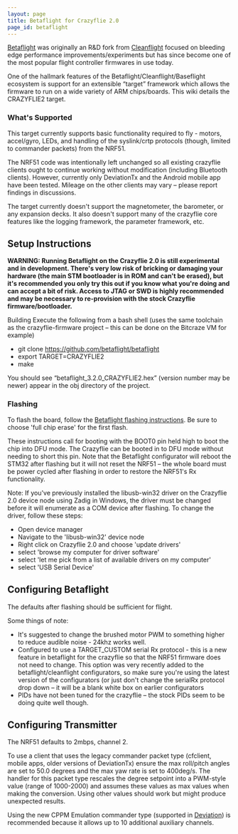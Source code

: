 ```yaml
---
layout: page
title: Betaflight for Crazyflie 2.0
page_id: betaflight
---
```


[Betaflight](https://github.com/betaflight/betaflight/wiki) was originally an R&D fork from [Cleanflight](https://github.com/cleanflight/cleanflight/wiki) focused on bleeding edge performance improvements/experiments but has since become one of the most popular flight controller firmwares in use today.

One of the hallmark features of the Betaflight/Cleanflight/Baseflight ecosystem is support for an extensible “target” framework which allows the firmware to run on a wide variety of ARM chips/boards. This wiki details the CRAZYFLIE2 target.

### What's Supported
This target currently supports basic functionality required to fly - motors, accel/gyro, LEDs, and handling of the syslink/crtp protocols (though, limited to commander packets) from the NRF51.

The NRF51 code was intentionally left unchanged so all existing crazyflie clients ought to continue working without modification (including Bluetooth clients). However, currently only DeviationTx and the Android mobile app have been tested. Mileage on the other clients may vary – please report findings in discussions.

The target currently doesn't support the magnetometer, the barometer, or any expansion decks. It also doesn't support many of the crazyflie core features like the logging framework, the parameter framework, etc.

## Setup Instructions
**WARNING: Running Betaflight on the Crazyflie 2.0 is still experimental and in development. There's very low risk of bricking or damaging your hardware (the main STM bootloader is in ROM and can't be erased), but it's recommended you only try this out if you know what you're doing and can accept a bit of risk. Access to JTAG or SWD is highly recommended and may be necessary to re-provision with the stock Crazyflie firmware/bootloader.**

Building
Execute the following from a bash shell (uses the same toolchain as the crazyflie-firmware project – this can be done on the Bitcraze VM for example)

* git clone https://github.com/betaflight/betaflight
* export TARGET=CRAZYFLIE2
* make

You should see “betaflight_3.2.0_CRAZYFLIE2.hex” (version number may be newer) appear in the obj directory of the project.

### Flashing
To flash the board, follow the [Betaflight flashing instructions](https://github.com/betaflight/betaflight/wiki/Installing-Betaflight). Be sure to choose 'full chip erase' for the first flash.

These instructions call for booting with the BOOT0 pin held high to boot the chip into DFU mode. The Crazyflie can be booted in to DFU mode without needing to short this pin. Note that the Betaflight configurator will reboot the STM32 after flashing but it will not reset the NRF51 – the whole board must be power cycled after flashing in order to restore the NRF51's Rx functionality.

Note: If you've previously installed the libusb-win32 driver on the Crazyflie 2.0 device node using Zadig in Windows, the driver must be changed before it will enumerate as a COM device after flashing. To change the driver, follow these steps:

* Open device manager
* Navigate to the 'libusb-win32' device node
* Right click on Crazyflie 2.0 and choose 'update drivers'
* select 'browse my computer for driver software'
* select 'let me pick from a list of available drivers on my computer'
* select 'USB Serial Device'

## Configuring Betaflight
The defaults after flashing should be sufficient for flight.

Some things of note:

* It's suggested to change the brushed motor PWM to something higher to reduce audible noise - 24khz works well.
* Configured to use a TARGET_CUSTOM serial Rx protocol - this is a new feature in betaflight for the crazyflie so that the NRF51 firmware does not need to change. This option was very recently added to the betaflight/cleanflight configurators, so make sure you're using the latest version of the configurators (or just don't change the serialRx protocol drop down – it will be a blank white box on earlier configurators
* PIDs have not been tuned for the crazyflie – the stock PIDs seem to be doing quite well though.

## Configuring Transmitter
The NRF51 defaults to 2mbps, channel 2.

To use a client that uses the legacy commander packet type (cfclient, mobile apps, older versions of DeviationTx) ensure the max roll/pitch angles are set to 50.0 degrees and the max yaw rate is set to 400deg/s. The handler for this packet type rescales the degree setpoint into a PWM-style value (range of 1000-2000) and assumes these values as max values when making the conversion. Using other values should work but might produce unexpected results.

Using the new CPPM Emulation commander type (supported in [Deviation](https://github.com/DeviationTX/deviation/commit/3d61a2b6c0968db2b83878c44266293386c2bc18)) is recommended because it allows up to 10 additional auxiliary channels.